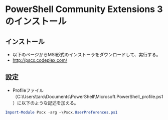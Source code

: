 ﻿# PowerShell Community Extensions 3のインストール

## インストール

- 以下のページからMSI形式のインストーラをダウンロードして、実行する。
- http://pscx.codeplex.com/

## 設定

- Profileファイル（C:\Users\taro\Documents\PowerShell\Microsoft.PowerShell_profile.ps1）に以下のような記述を加える。

```powershell
Import-Module Pscx -arg ~\Pscx.UserPreferences.ps1
```
